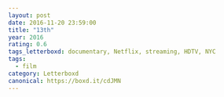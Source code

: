 ```yaml
---
layout: post 
date: 2016-11-20 23:59:00
title: "13th"
year: 2016
rating: 0.6
tags_letterboxd: documentary, Netflix, streaming, HDTV, NYC
tags:
  - film
category: Letterboxd
canonical: https://boxd.it/cdJMN
---
```

